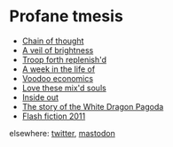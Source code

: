 <h1 class="main">Profane tmesis</h1>

<ul class="stories">
<li><a href="chain-of-thought">Chain of thought</a></li>
<li><a href="a-veil-of-brightness">A veil of brightness</a></li>
<li><a href="troop-forth-replenishd">Troop forth replenish'd</a></li>
<li><a href="a-week-in-the-life-of">A week in the life of</a></li>
<li><a href="voodo-economics">Voodoo economics</a></li>
<li><a href="love-these-mixd-souls">Love these mix'd souls</a></li>
<li><a href="inside-out">Inside out</a></li>
<li><a href="the-story-of-the-white-dragon-pagoda">The story of the White Dragon Pagoda</a></li>
<li><a href="flash-fiction-2011">Flash fiction 2011</a></li>
</ul>

<span class="elsewhere">elsewhere</span>: <a href="https://twitter.com/profane_tmesis/">twitter</a>,  <a href="https://writing.exchange/@ptmesis">mastodon</a>


